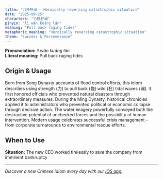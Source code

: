 ```yaml
---
title: "力挽狂澜 - Heroically reversing catastrophic situation"
date: "2025-09-25"
characters: "力挽狂澜"
pinyin: "lì wǎn kuáng lán"
meaning: "Pull back raging tides"
metaphoric_meaning: "Heroically reversing catastrophic situation"
theme: "Success & Perseverance"
---
```


**Pronunciation:** *lì wǎn kuáng lán*  
**Literal meaning:** Pull back raging tides

## Origin & Usage

Born from Song Dynasty accounts of flood control efforts, this idiom describes using strength (力) to pull back (挽) wild (狂) tidal waves (澜). It first honored officials who prevented natural disasters through extraordinary measures. During the Ming Dynasty, historical chronicles applied it to administrators who prevented political or economic collapse through decisive action. The water imagery powerfully conveyed both the destructive potential of unchecked forces and the possibility of human intervention. Modern usage celebrates successful crisis management - from corporate turnarounds to environmental rescue efforts.

## When to Use

**Situation:** The new CEO worked tirelessly to save the company from imminent bankruptcy

---

*Discover a new Chinese idiom every day with our [iOS app](https://apps.apple.com/us/app/daily-chinese-idioms/id6740611324).*
